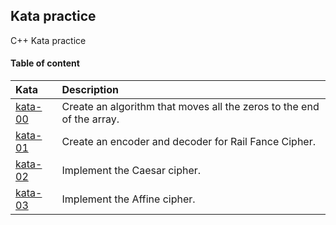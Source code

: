 
## Kata practice

C++ Kata practice 

#### Table of content

| Kata      | Description                                                 |
| :-------- | :---------------------------------------------------------- |
| [kata-00](./kata-00/) | Create an algorithm that moves all the zeros to the end of the array.|
| [kata-01](./kata-01/) | Create an encoder and decoder for Rail Fance Cipher.|
| [kata-02](./kata-02/) | Implement the Caesar cipher.|
| [kata-03](./kata-03)  | Implement the Affine cipher.|
